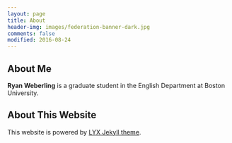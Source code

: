 ```yaml
---
layout: page
title: About
header-img: images/federation-banner-dark.jpg
comments: false
modified: 2016-08-24
---
```


## About Me

**Ryan Weberling** is a graduate student in the English Department at Boston University.

## About This Website

This website is powered by [LYX Jekyll theme](https://github.com/liuyxpp/liuyxpp.github.io).
